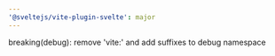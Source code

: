 ```yaml
---
'@sveltejs/vite-plugin-svelte': major
---
```


breaking(debug): remove 'vite:' and add suffixes to debug namespace
